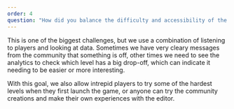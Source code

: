 ```yaml
---
order: 4
question: "How did you balance the difficulty and accessibility of the game for different types of players?"
---
```


This is one of the biggest challenges, but we use a combination of listening to players and looking at data. Sometimes we have very cleary messages from the community that something is off, other times we need to see the analytics to check which level has a big drop-off, which can indicate it needing to be easier or more interesting.

With this goal, we also allow intrepid players to try some of the hardest levels when they first launch the game, or anyone can try the community creations and make their own experiences with the editor.
